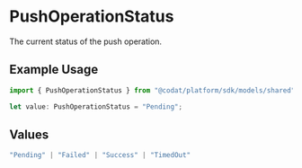 # PushOperationStatus

The current status of the push operation.

## Example Usage

```typescript
import { PushOperationStatus } from "@codat/platform/sdk/models/shared";

let value: PushOperationStatus = "Pending";
```

## Values

```typescript
"Pending" | "Failed" | "Success" | "TimedOut"
```